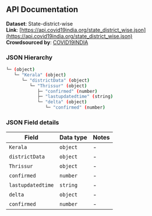 ## API Documentation

**Dataset**: State-district-wise  
**Link**: [https://api.covid19india.org/state_district_wise.json](https://api.covid19india.org/state_district_wise.json)  
**Crowdsourced by**: [COVID19INDIA](https://www.covid19india.org)  

### JSON Hierarchy
```bash
└─ (object)
   └─ "Kerala" (object)
      └─ "districtData" (object)
         └─ "Thrissur" (object)
            ├─ "confirmed" (number)
            ├─ "lastupdatedtime" (string)
            └─ "delta" (object)
               └─ "confirmed" (number)
```


### JSON Field details
| Field | Data type | Notes |
| --- | --- | --- |
| `Kerala` | `object` | - |
| `districtData` | `object` | - |
| `Thrissur` | `object` | - |
| `confirmed` | `number` | - |
| `lastupdatedtime` | `string` | - |
| `delta` | `object` | - |
| `confirmed` | `number` | - |
